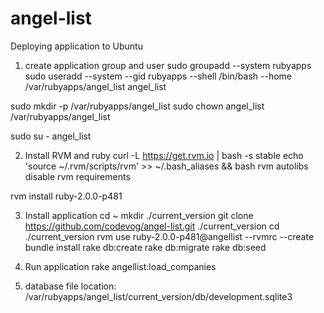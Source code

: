 angel-list
==========
Deploying application to Ubuntu
1) create application group and user
 sudo groupadd --system rubyapps
 sudo useradd --system --gid rubyapps --shell /bin/bash --home /var/rubyapps/angel_list angel_list


 sudo mkdir -p /var/rubyapps/angel_list
 sudo chown angel_list /var/rubyapps/angel_list

 sudo su - angel_list

2) Install RVM and ruby
 curl -L https://get.rvm.io | bash -s stable
 echo 'source ~/.rvm/scripts/rvm' >> ~/.bash_aliases && bash
 rvm autolibs disable
 rvm requirements

 rvm install ruby-2.0.0-p481

3) Install application
  cd ~
  mkdir ./current_version
  git clone https://github.com/codevog/angel-list.git ./current_version
  cd ./current_version
  rvm use ruby-2.0.0-p481@angellist --rvmrc --create
  bundle install
  rake db:create
  rake db:migrate
  rake db:seed

4) Run application
   rake angellist:load_companies

5) database file location: /var/rubyapps/angel_list/current_version/db/development.sqlite3

